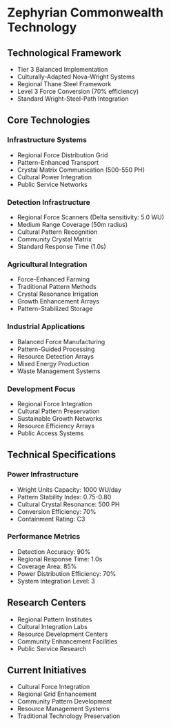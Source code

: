 # Zephyrian Commonwealth Technology

## Technological Framework
- Tier 3 Balanced Implementation
- Culturally-Adapted Nova-Wright Systems
- Regional Thane Steel Framework
- Level 3 Force Conversion (70% efficiency)
- Standard Wright-Steel-Path Integration

## Core Technologies

### Infrastructure Systems
- Regional Force Distribution Grid
- Pattern-Enhanced Transport
- Crystal Matrix Communication (500-550 PH)
- Cultural Power Integration
- Public Service Networks

### Detection Infrastructure
- Regional Force Scanners (Delta sensitivity: 5.0 WU)
- Medium Range Coverage (50m radius)
- Cultural Pattern Recognition
- Community Crystal Matrix
- Standard Response Time (1.0s)

### Agricultural Integration
- Force-Enhanced Farming
- Traditional Pattern Methods
- Crystal Resonance Irrigation
- Growth Enhancement Arrays
- Pattern-Stabilized Storage

### Industrial Applications
- Balanced Force Manufacturing
- Pattern-Guided Processing
- Resource Detection Arrays
- Mixed Energy Production
- Waste Management Systems

### Development Focus
- Regional Force Integration
- Cultural Pattern Preservation
- Sustainable Growth Networks
- Resource Efficiency Arrays
- Public Access Systems

## Technical Specifications

### Power Infrastructure
- Wright Units Capacity: 1000 WU/day
- Pattern Stability Index: 0.75-0.80
- Cultural Crystal Resonance: 500 PH
- Conversion Efficiency: 70%
- Containment Rating: C3

### Performance Metrics
- Detection Accuracy: 90%
- Regional Response Time: 1.0s
- Coverage Area: 85%
- Power Distribution Efficiency: 70%
- System Integration Level: 3

## Research Centers
- Regional Pattern Institutes
- Cultural Integration Labs
- Resource Development Centers
- Community Enhancement Facilities
- Public Service Research

## Current Initiatives
- Cultural Force Integration
- Regional Grid Enhancement
- Community Pattern Development
- Resource Management Systems
- Traditional Technology Preservation
